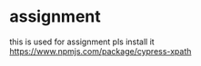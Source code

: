 # assignment

this is used for assignment
pls install it
https://www.npmjs.com/package/cypress-xpath
